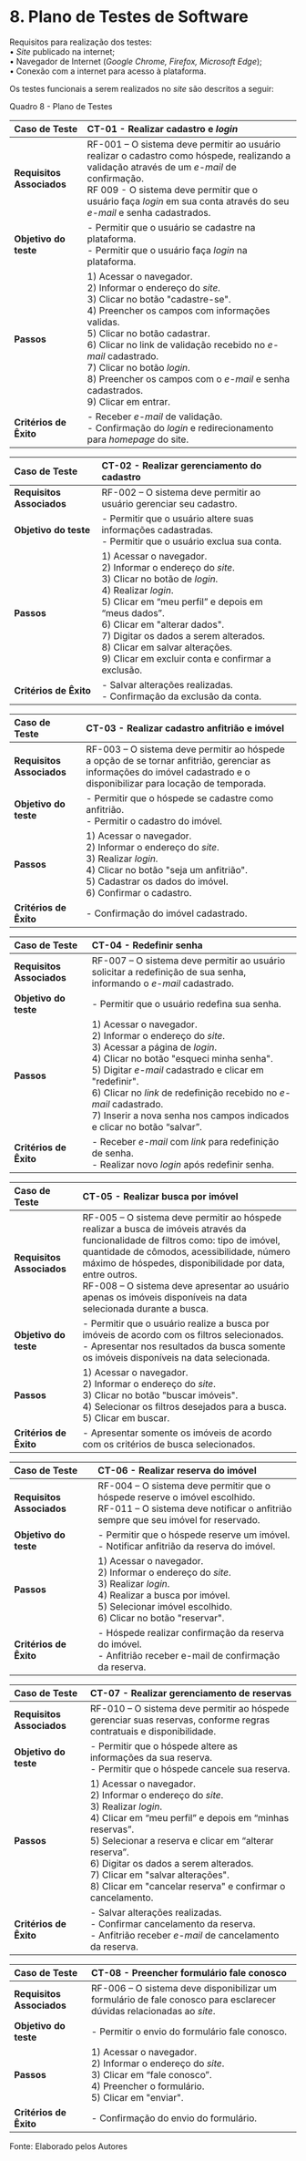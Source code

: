 # 8. Plano de Testes de Software

Requisitos para realização dos testes:<br/>
 •	_Site_ publicado na internet;<br/>
 •	Navegador de Internet (_Google Chrome, Firefox, Microsoft Edge_);<br/>
 •	Conexão com a internet para acesso à plataforma.<br/>
 
Os testes funcionais a serem realizados no _site_ são descritos a seguir:

Quadro 8 - Plano de Testes

|Caso de Teste | CT-01 - Realizar cadastro e _login_ |
|:--|:--|
|**Requisitos Associados**|RF-001 – O sistema deve permitir ao usuário realizar o cadastro como hóspede, realizando a validação através de um _e-mail_ de confirmação. <br/> RF 009 - O sistema deve permitir que o usuário faça _login_ em sua conta através do seu _e-mail_ e senha cadastrados.  
|**Objetivo do teste**|- Permitir que o usuário se cadastre na plataforma.<br/> - Permitir que o usuário faça _login_ na plataforma.|
|**Passos**| 1) Acessar o navegador.<br/> 2) Informar o endereço do _site_. <br/> 3) Clicar no botão "cadastre-se". <br/> 4) Preencher os campos com informações validas.<br/> 5) Clicar no botão cadastrar.<br/> 6) Clicar no link de validação recebido no _e-mail_ cadastrado. <br/> 7) Clicar no botão _login_.<br/> 8) Preencher os campos com o _e-mail_ e senha cadastrados. <br/> 9) Clicar em entrar.|
|**Critérios de Êxito**| - Receber _e-mail_ de validação.<br/> - Confirmação do _login_ e redirecionamento para _homepage_ do site.|

|Caso de Teste | CT-02 - Realizar gerenciamento do cadastro |
|:--|:--|
|**Requisitos Associados**|RF-002 – O sistema deve permitir ao usuário gerenciar seu cadastro.  
|**Objetivo do teste**|- Permitir que o usuário altere suas informações cadastradas. <br/> - Permitir que o usuário exclua sua conta.|
|**Passos**| 1) Acessar o navegador.<br/> 2) Informar o endereço do _site_. <br/> 3) Clicar no botão de _login_. <br/> 4) Realizar _login_.<br/> 5) Clicar em “meu perfil” e depois em “meus dados”. <br/> 6) Clicar em "alterar dados".<br/> 7) Digitar os dados a serem alterados. <br/> 8) Clicar em salvar alterações.<br/> 9) Clicar em excluir conta e confirmar a exclusão.|
|**Critérios de Êxito**| - Salvar alterações realizadas.<br/> - Confirmação da exclusão da conta.

|Caso de Teste | CT-03 - Realizar cadastro anfitrião e imóvel |
|:--|:--|
|**Requisitos Associados**|RF-003 – O sistema deve permitir ao hóspede a opção de se tornar anfitrião, gerenciar as informações do imóvel cadastrado e o disponibilizar para locação de temporada.  
|**Objetivo do teste**|- Permitir que o hóspede se cadastre como anfitrião.  <br/> - Permitir o cadastro do imóvel.|
|**Passos**|1) Acessar o navegador.<br/> 2) Informar o endereço do _site_. <br/> 3) Realizar _login_. <br/> 4) Clicar no botão "seja um anfitrião". <br/> 5) Cadastrar os dados do imóvel.<br/> 6) Confirmar o cadastro.|
|**Critérios de Êxito**|- Confirmação do imóvel cadastrado. 

|Caso de Teste | CT-04 - Redefinir senha |
|:--|:--|
|**Requisitos Associados**|RF-007 – O sistema deve permitir ao usuário solicitar a redefinição de sua senha, informando o _e-mail_ cadastrado.  
|**Objetivo do teste**|- Permitir que o usuário redefina sua senha.|
|**Passos**|1) Acessar o navegador.<br/> 2) Informar o endereço do _site_. <br/> 3) Acessar a página de _login_. <br/> 4) Clicar no botão "esqueci minha senha". <br/> 5) Digitar _e-mail_ cadastrado e clicar em "redefinir".<br/> 6) Clicar no _link_ de redefinição recebido no _e-mail_ cadastrado.<br/> 7) Inserir a nova senha nos campos indicados e clicar no botão “salvar”. |
|**Critérios de Êxito**|- Receber _e-mail_ com _link_ para redefinição de senha.<br/> - Realizar novo _login_ após redefinir senha. 
  
|Caso de Teste | CT-05 - Realizar busca por imóvel |
|:--|:--|
|**Requisitos Associados**|RF-005 – O sistema deve permitir ao hóspede realizar a busca de imóveis através da funcionalidade de filtros como: tipo de imóvel, quantidade de cômodos, acessibilidade, número máximo de hóspedes, disponibilidade por data, entre outros.<br/> RF-008 – O sistema deve apresentar ao usuário apenas os imóveis disponíveis na data selecionada durante a busca.  
|**Objetivo do teste**|- Permitir que o usuário realize a busca por imóveis de acordo com os filtros selecionados.<br/> - Apresentar nos resultados da busca somente os imóveis disponíveis na data selecionada.|
|**Passos**|1) Acessar o navegador.<br/> 2) Informar o endereço do _site_. <br/> 3) Clicar no botão "buscar imóveis". <br/> 4) Selecionar os filtros desejados para a busca.  <br/> 5) Clicar em buscar.|
|**Critérios de Êxito**|- Apresentar somente os imóveis de acordo com os critérios de busca selecionados.

|Caso de Teste | CT-06 - Realizar reserva do imóvel |
|:--|:--|
|**Requisitos Associados**|RF-004 – O sistema deve permitir que o hóspede reserve o imóvel escolhido.<br/> RF-011 – O sistema deve notificar o anfitrião sempre que seu imóvel for reservado.  
|**Objetivo do teste**|- Permitir que o hóspede reserve um imóvel.<br/> - Notificar anfitrião da reserva do imóvel.|
|**Passos**|1) Acessar o navegador.<br/> 2) Informar o endereço do _site_. <br/> 3) Realizar _login_. <br/> 4) Realizar a busca por imóvel. <br/> 5) Selecionar imóvel escolhido.<br/> 6) Clicar no botão "reservar".|
|**Critérios de Êxito**|- Hóspede realizar confirmação da reserva do imóvel. <br/> - Anfitrião receber e-mail de confirmação da reserva.

|Caso de Teste | CT-07 - Realizar gerenciamento de reservas |
|:--|:--|
|**Requisitos Associados**|RF-010 – O sistema deve permitir ao hóspede gerenciar suas reservas, conforme regras contratuais e disponibilidade.  
|**Objetivo do teste**|- Permitir que o hóspede altere as informações da sua reserva. <br/> - Permitir que o hóspede cancele sua reserva.|
|**Passos**|1) Acessar o navegador.<br/> 2) Informar o endereço do _site_. <br/> 3) Realizar _login_. <br/> 4) Clicar em “meu perfil” e depois em “minhas reservas”. <br/> 5) Selecionar a reserva e clicar em “alterar reserva”.<br/> 6) Digitar os dados a serem alterados.<br/> 7) Clicar em "salvar alterações".<br/> 8) Clicar em "cancelar reserva" e confirmar o cancelamento. |
|**Critérios de Êxito**|- Salvar alterações realizadas.<br/> - Confirmar cancelamento da reserva.<br/> - Anfitrião receber _e-mail_ de cancelamento da reserva.

|Caso de Teste | CT-08 - Preencher formulário fale conosco |
|:--|:--|
|**Requisitos Associados**|RF-006 – O sistema deve disponibilizar um formulário de fale conosco para esclarecer dúvidas relacionadas ao _site_.  
|**Objetivo do teste**|- Permitir o envio do formulário fale conosco. |
|**Passos**|1) Acessar o navegador.<br/> 2) Informar o endereço do _site_. <br/> 3) Clicar em “fale conosco”. <br/> 4) Preencher o formulário. <br/> 5) Clicar em "enviar". |
|**Critérios de Êxito**|- Confirmação do envio do formulário.

Fonte: Elaborado pelos Autores
